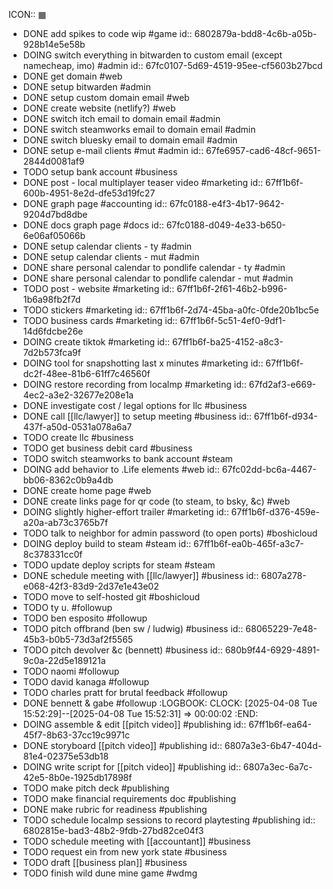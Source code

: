 ICON:: ▦

- DONE add spikes to code wip #game
  id:: 6802879a-bdd8-4c6b-a05b-928b14e5e58b
- DOING switch everything in bitwarden to custom email (except namecheap, imo) #admin
  id:: 67fc0107-5d69-4519-95ee-cf5603b27bcd
- DONE get domain #web
- DONE setup bitwarden #admin
- DONE setup custom domain email #web
- DONE create website (netlify?) #web
- DONE switch itch email to domain email #admin
- DONE switch steamworks email to domain email #admin
- DONE switch bluesky email to domain email #admin
- DONE setup e-mail clients #mut #admin
  id:: 67fe6957-cad6-48cf-9651-2844d0081af9
- TODO setup bank account #business
- DONE post - local multiplayer teaser video #marketing
  id:: 67ff1b6f-600b-4951-8e2d-dfe53d19fc27
- DONE graph page #accounting
  id:: 67fc0188-e4f3-4b17-9642-9204d7bd8dbe
- DONE docs graph page #docs
  id:: 67fc0188-d049-4e33-b650-6e06af05066b
- DONE setup calendar clients - ty #admin
- DONE setup calendar clients - mut #admin
- DONE share personal calendar to pondlife calendar - ty #admin
- DONE share personal calendar to pondlife calendar - mut #admin
- TODO post - website #marketing
  id:: 67ff1b6f-2f61-46b2-b996-1b6a98fb2f7d
- TODO stickers #marketing
  id:: 67ff1b6f-2d74-45ba-a0fc-0fde20b1bc5e
- TODO business cards #marketing
  id:: 67ff1b6f-5c51-4ef0-9df1-14d6fdcbe26e
- DOING create tiktok #marketing
  id:: 67ff1b6f-ba25-4152-a8c3-7d2b573fca9f
- DOING tool for snapshotting last x minutes #marketing
  id:: 67ff1b6f-dc2f-48ee-81b6-61ff7c46560f
- DOING restore recording from localmp #marketing
  id:: 67fd2af3-e669-4ec2-a3e2-32677e208e1a
- DONE investigate cost / legal options for llc #business
- DONE call [[llc/lawyer]] to setup meeting #business
  id:: 67ff1b6f-d934-437f-a50d-0531a078a6a7
- TODO create llc #business
- TODO get business debit card #business
- TODO switch steamworks to bank account #steam
- DOING add behavior to .Life elements #web
  id:: 67fc02dd-bc6a-4467-bb06-8362c0b9a4db
- DONE create home page #web
- DONE create links page for qr code (to steam, to bsky, &c) #web
- DOING slightly higher-effort trailer #marketing
  id:: 67ff1b6f-d376-459e-a20a-ab73c3765b7f
- TODO talk to neighbor for admin password (to open ports) #boshicloud
- DOING deploy build to steam #steam
  id:: 67ff1b6f-ea0b-465f-a3c7-8c378331cc0f
- TODO update deploy scripts for steam #steam
- DONE schedule meeting with [[llc/lawyer]] #business
  id:: 6807a278-e068-42f3-83d9-2d37e1e43e02
- TODO move to self-hosted git #boshicloud
- TODO ty u. #followup
- TODO ben esposito #followup
- TODO pitch offbrand (ben sw / ludwig) #business
  id:: 68065229-7e48-45b3-b0b5-73d3af2f5565
- TODO pitch devolver &c (bennett) #business
  id:: 680b9f44-6929-4891-9c0a-22d5e189121a
- TODO naomi #followup
- TODO david kanaga #followup
- TODO charles pratt for brutal feedback #followup
- DONE bennett & gabe #followup
  :LOGBOOK:
  CLOCK: [2025-04-08 Tue 15:52:29]--[2025-04-08 Tue 15:52:31] =>  00:00:02
  :END:
- DOING assemble & edit [[pitch video]] #publishing
  id:: 67ff1b6f-ea64-45f7-8b63-37cc19c9971c
- DONE storyboard [[pitch video]] #publishing
  id:: 6807a3e3-6b47-404d-81e4-02375e53db18
- DOING write script for [[pitch video]] #publishing
  id:: 6807a3ec-6a7c-42e5-8b0e-1925db17898f
- TODO make pitch deck #publishing
- TODO make financial requirements doc #publishing
- DONE make rubric for readiness #publishing
- TODO schedule localmp sessions to record playtesting #publishing
  id:: 6802815e-bad3-48b2-9fdb-27bd82ce04f3
- TODO schedule meeting with [[accountant]] #business
- TODO request ein from new york state #business
- TODO draft [[business plan]] #business
- TODO finish wild dune mine game #wdmg